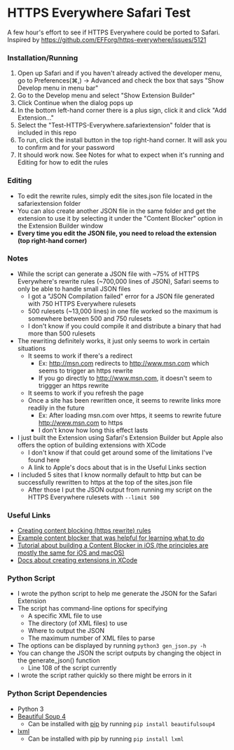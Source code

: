 # HTTPS Everywhere Safari Test
A few hour's effort to see if HTTPS Everywhere could be ported to Safari. Inspired by https://github.com/EFForg/https-everywhere/issues/5121

### Installation/Running
1. Open up Safari and if you haven't already actived the developer menu, go to Preferences(⌘,) -> Advanced and check the box that says "Show Develop menu in menu bar"
2. Go to the Develop menu and select "Show Extension Builder"
3. Click Continue when the dialog pops up
4. In the bottom left-hand corner there is a plus sign, click it and click "Add Extension..."
5. Select the "Test-HTTPS-Everywhere.safariextension" folder that is included in this repo
6. To run, click the install button in the top right-hand corner. It will ask you to confirm and for your password
7. It should work now. See Notes for what to expect when it's running and Editing for how to edit the rules

### Editing
* To edit the rewrite rules, simply edit the sites.json file located in the safariextension folder
* You can also create another JSON file in the same folder and get the extension to use it by selecting it under the "Content Blocker" option in the Extension Builder window
* **Every time you edit the JSON file, you need to reload the extension (top right-hand corner)**

### Notes
* While the script can generate a JSON file with ~75% of HTTPS Everywhere's rewrite rules (~700,000 lines of JSON), Safari seems to only be able to handle small JSON files
  * I got a "JSON Compilation failed" error for a JSON file generated with 750 HTTPS Everywhere rulesets
  * 500 rulesets (~13,000 lines) in one file worked so the maximum is somewhere between 500 and 750 rulesets
  * I don't know if you could compile it and distribute a binary that had more than 500 rulesets
* The rewriting definitely works, it just only seems to work in certain situations
  * It seems to work if there's a redirect
    * Ex: http://msn.com redirects to http://www.msn.com which seems to trigger an https rewrite
    * If you go directly to http://www.msn.com, it doesn't seem to triggger an https rewrite
  * It seems to work if you refresh the page
  * Once a site has been rewritten once, it seems to rewrite links more readily in the future
    * Ex: After loading msn.com over https, it seems to rewrite future http://www.msn.com to https
    * I don't know how long this effect lasts
* I just built the Extension using Safari's Extension Builder but Apple also offers the option of building extensions with XCode
  * I don't know if that could get around some of the limitations I've found here
  * A link to Apple's docs about that is in the Useful Links section
* I included 5 sites that I know normally default to http but can be successfully rewritten to https at the top of the sites.json file
  * After those I put the JSON output from running my script on the HTTPS Everywhere rulesets with `--limit 500`

### Useful Links
* [Creating content blocking (https rewrite) rules](https://developer.apple.com/library/content/documentation/Extensions/Conceptual/ContentBlockingRules/CreatingRules/CreatingRules.html)
* [Example content blocker that was helpful for learning what to do](https://github.com/krishkumar/BlockParty/tree/master/BlockParty%20-%20Desktop%20Safari)
* [Tutorial about building a Content Blocker in iOS (the principles are mostly the same for iOS and macOS)](https://www.hackingwithswift.com/safari-content-blocking-ios9)
* [Docs about creating extensions in XCode](https://developer.apple.com/library/content/documentation/NetworkingInternetWeb/Conceptual/SafariAppExtension_PG/index.html)

### Python Script
* I wrote the python script to help me generate the JSON for the Safari Extension
* The script has command-line options for specifying
  * A specific XML file to use
  * The directory (of XML files) to use
  * Where to output the JSON
  * The maximum number of XML files to parse
* The options can be displayed by running `python3 gen_json.py -h`
* You can change the JSON the script outputs by changing the object in the generate_json() function
  * Line 108 of the script currently
* I wrote the script rather quickly so there might be errors in it

### Python Script Dependencies
* Python 3
* [Beautiful Soup 4](https://www.crummy.com/software/BeautifulSoup/bs4/doc/)
  * Can be installed with [pip](https://pypi.python.org/pypi/pip/) by running `pip install beautifulsoup4`
* [lxml](http://lxml.de/index.html)
  * Can be installed with pip by running `pip install lxml`
